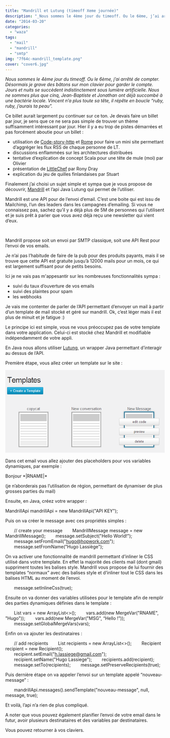 ```yaml
---
title: "Mandrill et Lutung (timeoff Xeme journée)"
description: "_Nous sommes le 4ème jour du timeoff. Ou le 6ème, j’ai arrêté de compter. Désormais je grave des bâtons sur mon clavier pour garder le compte. Jours e..."
date: "2014-03-20"
categories: 
  - "waza"
tags: 
  - "mail"
  - "mandrill"
  - "smtp"
img: "7f64c-mandrill_template.png"
cover: "cover6.jpg"
---
```


_Nous sommes le 4ème jour du timeoff. Ou le 6ème, j’ai arrêté de compter. Désormais je grave des bâtons sur mon clavier pour garder le compte. Jours et nuits se succèdent indistinctement sous lumière artificielle. Nous ne sommes plus que cinq, Jean-Baptiste et Jonathan ont déjà succombé à une bactérie locale. Vincent n’a plus toute sa tête, il répête en boucle “ruby, ruby, j’aurais ta peau”._

Ce billet aurait largement pu continuer sur ce ton. Je devais faire un billet par jour, je sens que ce ne sera pas simple de trouver un thème suffisamment intéressant par jour. Hier il y a eu trop de pistes démarrées et pas forcément aboutie pour un billet :

- utilisation de [Code-story-http](https://github.com/CodeStory/code-story-http) et [Rome](http://rometools.github.io/rome/) pour faire un mini site permettant d’aggréger les flux RSS de chaque personne de LT.
- discussions enflammées sur les architectures distribuées
- tentative d’explication de concept Scala pour une tête de mule (moi) par Olivier
- présentation de [LittleChef](https://github.com/tobami/littlechef) par Rony Dray
- explication du jeu de quilles finlandaises par Stuart

Finalement j’ai choisi un sujet simple et sympa que je vous propose de découvrir, [Mandrill](https://mandrillapp.com/) et l’api Java Lutung qui permet de l’utiliser.

Mandrill est une API pour de l’envoi d’email. C’est une boite qui est issu de Mailchimp, l’un des leaders dans les campagnes d’emailing. Si vous ne connaissez pas, sachez qu’il y a déjà plus de 5M de personnes qui l’utilisent et je suis prêt à parier que vous avez déjà reçu une newsletter qui vient d’eux.

 

Mandrill propose soit un envoi par SMTP classique, soit une API Rest pour l’envoi de vos emails.

Je n’ai pas l’habitude de faire de la pub pour des produits payants, mais il se trouve que cette API est gratuite jusqu’à 12000 mails pour un mois, ce qui est largement suffisant pour de petits besoins.

Ici je ne vais pas m'appesantir sur les nombreuses fonctionnalités sympa :

- suivi du taux d’ouverture de vos emails
- suivi des plaintes pour spam
- les webhooks

Je vais me contenter de parler de l’API permettant d’envoyer un mail à partir d’un template de mail stocké et géré sur mandrill. Ok, c’est léger mais il est plus de minuit et je fatigue :)

Le principe ici est simple, vous ne vous préoccupez pas de votre template dans votre application. Celui-ci est stocké chez Mandrill et modifiable indépendamment de votre appli.

En Java nous allons utiliser [Lutung](https://github.com/rschreijer/lutung), un wrapper Java permettant d’interagir au dessus de l’API.

Première étape, vous allez créer un template sur le site :

[![mandrill_template](/images/7f64c-mandrill_template.png)](http://eventuallycoding.com/wp-content/uploads/2014/03/7f64c-mandrill_template.png)

Dans cet email vous allez ajouter des placeholders pour vos variables dynamiques, par exemple :

Bonjour \*|RNAME|\*

(je n’aborderais pas l’utilisation de région, permettant de dynamiser de plus grosses parties du mail)

Ensuite, en Java, créez votre wrapper :

MandrillApi mandrillApi = new MandrillApi("API KEY");

Puis on va créer le message avec ces propriétés simples :

       // create your message
       MandrillMessage message = new MandrillMessage();
       message.setSubject("Hello World!");
       message.setFromEmail("hugo@hopwork.com");
       message.setFromName("Hugo Lassiège");

On va activer une fonctionnalité de mandrill permettant d’inliner le CSS utilisé dans votre template. En effet la majorité des clients mail (dont gmail) suppriment toutes les balises style. Mandrill vous propose de lui fournir des templates “normaux” avec des balises style et d’inliner tout le CSS dans les balises HTML au moment de l’envoi.

       message.setInlineCss(true);

Ensuite on va donner des variables utilisées pour le template afin de remplir des parties dynamiques définies dans le template :

       List<MergeVar> vars = new ArrayList<>();
       vars.add(new MergeVar("RNAME", "Hugo"));
       vars.add(new MergeVar("MSG", “Hello !”));
       message.setGlobalMergeVars(vars);

Enfin on va ajouter les destinataires :

       // add recipients
       List<Recipient> recipients = new ArrayList<>();
       Recipient recipient = new Recipient();
       recipient.setEmail("h.lassiege@gmail.com");
       recipient.setName("Hugo Lassiege");
       recipients.add(recipient);
       message.setTo(recipients);
       message.setPreserveRecipients(true);

Puis dernière étape on va appeler l’envoi sur un template appelé “nouveau-message” :

       mandrillApi.messages().sendTemplate("nouveau-message", null, message, true);

Et voilà, l’api n’a rien de plus compliqué.

A noter que vous pouvez également planifier l’envoi de votre email dans le futur, avoir plusieurs destinataires et des variables par destinataires.

Vous pouvez retourner à vos claviers.
